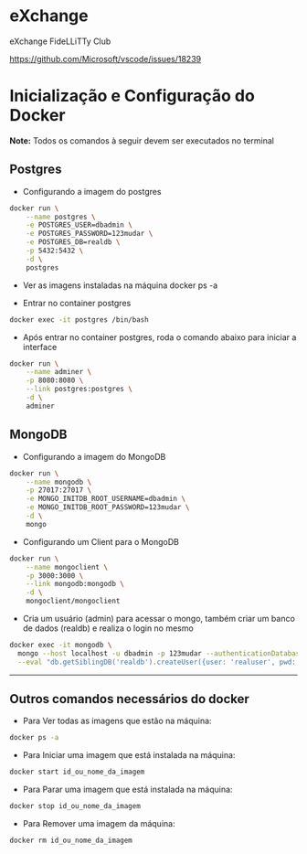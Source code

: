# eXchange

eXchange FideLLiTTy Club

https://github.com/Microsoft/vscode/issues/18239

# Inicialização e Configuração do Docker

**Note:** Todos os comandos à seguir devem ser executados no terminal

## Postgres

- Configurando a imagem do postgres

```bash
docker run \
    --name postgres \
    -e POSTGRES_USER=dbadmin \
    -e POSTGRES_PASSWORD=123mudar \
    -e POSTGRES_DB=realdb \
    -p 5432:5432 \
    -d \
    postgres
```

- Ver as imagens instaladas na máquina
  docker ps -a

* Entrar no container postgres

```bash
docker exec -it postgres /bin/bash
```

- Após entrar no container postgres, roda o comando abaixo para iniciar a interface

```bash
docker run \
    --name adminer \
    -p 8080:8080 \
    --link postgres:postgres \
    -d \
    adminer
```

## MongoDB

- Configurando a imagem do MongoDB

```bash
docker run \
    --name mongodb \
    -p 27017:27017 \
    -e MONGO_INITDB_ROOT_USERNAME=dbadmin \
    -e MONGO_INITDB_ROOT_PASSWORD=123mudar \
    -d \
    mongo
```

- Configurando um Client para o MongoDB

```bash
docker run \
    --name mongoclient \
    -p 3000:3000 \
    --link mongodb:mongodb \
    -d \
    mongoclient/mongoclient
```

- Cria um usuário (admin) para acessar o mongo, também criar um banco de dados (realdb) e realiza o login no mesmo

```bash
docker exec -it mongodb \
  mongo --host localhost -u dbadmin -p 123mudar --authenticationDatabase admin \
  --eval "db.getSiblingDB('realdb').createUser({user: 'realuser', pwd: '123mudar', roles: [{role: 'readWrite', db: 'realdb'}]})"
```

---

## Outros comandos necessários do docker

- Para Ver todas as imagens que estão na máquina:

```bash
docker ps -a
```

- Para Iniciar uma imagem que está instalada na máquina:

```bash
docker start id_ou_nome_da_imagem
```

- Para Parar uma imagem que está instalada na máquina:

```bash
docker stop id_ou_nome_da_imagem
```

- Para Remover uma imagem da máquina:

```bash
docker rm id_ou_nome_da_imagem
```
